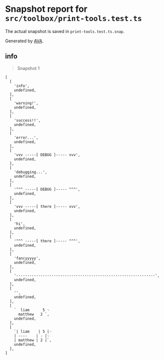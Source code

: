 # Snapshot report for `src/toolbox/print-tools.test.ts`

The actual snapshot is saved in `print-tools.test.ts.snap`.

Generated by [AVA](https://ava.li).

## info

> Snapshot 1

    [
      [
        'info',
        undefined,
      ],
      [
        'warning!',
        undefined,
      ],
      [
        'success!!',
        undefined,
      ],
      [
        'error...',
        undefined,
      ],
      [
        'vvv -----[ DEBUG ]----- vvv',
        undefined,
      ],
      [
        'debugging...',
        undefined,
      ],
      [
        '^^^ -----[ DEBUG ]----- ^^^',
        undefined,
      ],
      [
        'vvv -----[ there ]----- vvv',
        undefined,
      ],
      [
        'hi',
        undefined,
      ],
      [
        '^^^ -----[ there ]----- ^^^',
        undefined,
      ],
      [
        'fancyyyyy',
        undefined,
      ],
      [
        '---------------------------------------------------------------',
        undefined,
      ],
      [
        '',
        undefined,
      ],
      [
        `  liam      5 ␊
          matthew   2 `,
        undefined,
      ],
      [
        `| liam    | 5 |␊
        | ----    | - |␊
        | matthew | 2 |`,
        undefined,
      ],
    ]
